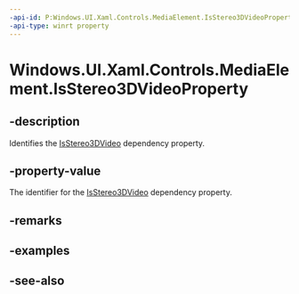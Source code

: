 ```yaml
---
-api-id: P:Windows.UI.Xaml.Controls.MediaElement.IsStereo3DVideoProperty
-api-type: winrt property
---
```


<!-- Property syntax
public Windows.UI.Xaml.DependencyProperty IsStereo3DVideoProperty { get; }
-->

# Windows.UI.Xaml.Controls.MediaElement.IsStereo3DVideoProperty

## -description
Identifies the [IsStereo3DVideo](mediaelement_isstereo3dvideo.md) dependency property.


## -property-value
The identifier for the [IsStereo3DVideo](mediaelement_isstereo3dvideo.md) dependency property.

## -remarks

## -examples

## -see-also
